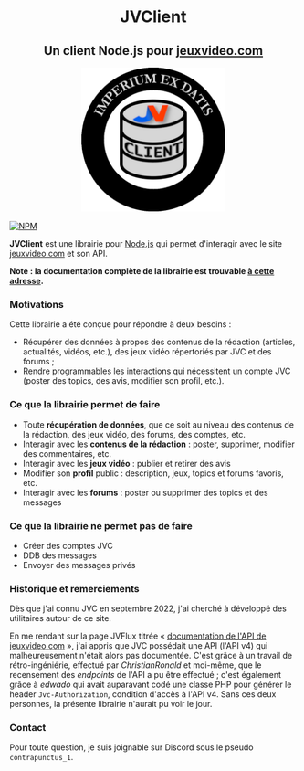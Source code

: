 <div>
    <h1 align="center">JVClient</h1>
    <h2 align="center">Un client Node.js pour <a href="https://www.jeuxvideo.com">jeuxvideo.com</a></h2>
    <p align="center">
        <img src="./static/icon-512x512.png" width="50%"></img>
    </p>
</div>

[![NPM](https://img.shields.io/badge/NPM-%23CB3837.svg?style=for-the-badge&logo=npm&logoColor=white)](https://www.npmjs.com/package/jv-client)

**JVClient** est une librairie pour [Node.js](https://nodejs.org/en) qui permet d'interagir avec le site [jeuxvideo.com](https://www.jeuxvideo.com) et son API.

**Note : la documentation complète de la librairie est trouvable [à cette adresse](https://contrapunctus-xiv.github.io/jv-client/).**

### Motivations
Cette librairie a été conçue pour répondre à deux besoins :
- Récupérer des données à propos des contenus de la rédaction (articles, actualités, vidéos, etc.), des jeux vidéo répertoriés par JVC et des forums ;
- Rendre programmables les interactions qui nécessitent un compte JVC (poster des topics, des avis, modifier son profil, etc.).

### Ce que la librairie permet de faire
- Toute **récupération de données**, que ce soit au niveau des contenus de la rédaction, des jeux vidéo, des forums, des comptes, etc.
- Interagir avec les **contenus de la rédaction** : poster, supprimer, modifier des commentaires, etc.
- Interagir avec les **jeux vidéo** : publier et retirer des avis
- Modifier son **profil** public : description, jeux, topics et forums favoris, etc.
- Interagir avec les **forums** : poster ou supprimer des topics et des messages

### Ce que la librairie ne permet pas de faire
- Créer des comptes JVC
- DDB des messages
- Envoyer des messages privés

### Historique et remerciements

Dès que j'ai connu JVC en septembre 2022, j'ai cherché à développé des utilitaires autour de ce site.

En me rendant sur la page JVFlux titrée « [documentation de l'API de jeuxvideo.com](https://jvflux.fr/Documentation_de_l%27API_Jeuxvideo.com) », j'ai appris que JVC possédait une API (l'API v4) qui malheureusement n'était alors pas documentée. C'est grâce à un travail de rétro-ingéniérie, effectué par *ChristianRonald* et moi-même, que le recensement des *endpoints* de l'API a pu être effectué ; c'est également grâce à *edwado* qui avait auparavant codé une classe PHP pour générer le header `Jvc-Authorization`, condition d'accès à l'API v4. Sans ces deux personnes, la présente librairie n'aurait pu voir le jour.

### Contact
Pour toute question, je suis joignable sur Discord sous le pseudo `contrapunctus_1`.
